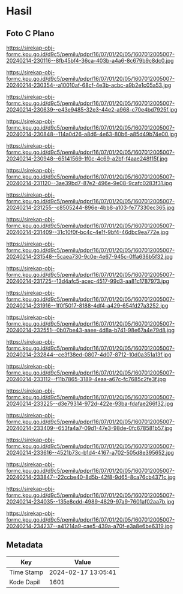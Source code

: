 # Hasil

## Foto C Plano

https://sirekap-obj-formc.kpu.go.id/d9c5/pemilu/pdpr/16/07/01/20/05/1607012005007-20240214-230116--8fb45bf4-36ca-403b-a4a6-8c679b9c8dc0.jpg

https://sirekap-obj-formc.kpu.go.id/d9c5/pemilu/pdpr/16/07/01/20/05/1607012005007-20240214-230354--a10010af-68cf-4e3b-acbc-a9b2e1c05a53.jpg

https://sirekap-obj-formc.kpu.go.id/d9c5/pemilu/pdpr/16/07/01/20/05/1607012005007-20240214-230639--e43e9485-32e3-44e2-a968-c70e4bd7925f.jpg

https://sirekap-obj-formc.kpu.go.id/d9c5/pemilu/pdpr/16/07/01/20/05/1607012005007-20240214-230848--114a0d26-a8d6-4e63-80b6-a85d49b74e00.jpg

https://sirekap-obj-formc.kpu.go.id/d9c5/pemilu/pdpr/16/07/01/20/05/1607012005007-20240214-230948--65141569-1f0c-4c69-a2bf-f4aae248f15f.jpg

https://sirekap-obj-formc.kpu.go.id/d9c5/pemilu/pdpr/16/07/01/20/05/1607012005007-20240214-231120--3ae39bd7-87e2-496e-9e08-9cafc0283f31.jpg

https://sirekap-obj-formc.kpu.go.id/d9c5/pemilu/pdpr/16/07/01/20/05/1607012005007-20240214-231255--c8505244-896e-4bb8-a103-fe77330ec365.jpg

https://sirekap-obj-formc.kpu.go.id/d9c5/pemilu/pdpr/16/07/01/20/05/1607012005007-20240214-231409--31c10f0f-bc4c-4e1f-9bf4-46dbc9ea772e.jpg

https://sirekap-obj-formc.kpu.go.id/d9c5/pemilu/pdpr/16/07/01/20/05/1607012005007-20240214-231548--5caea730-9c0e-4e67-945c-0ffa636b5f32.jpg

https://sirekap-obj-formc.kpu.go.id/d9c5/pemilu/pdpr/16/07/01/20/05/1607012005007-20240214-231725--13d4afc5-acec-4517-99d3-aa81c1787973.jpg

https://sirekap-obj-formc.kpu.go.id/d9c5/pemilu/pdpr/16/07/01/20/05/1607012005007-20240214-231916--1f0f5017-8188-4df4-a429-654fd27a3252.jpg

https://sirekap-obj-formc.kpu.go.id/d9c5/pemilu/pdpr/16/07/01/20/05/1607012005007-20240214-232551--0b07be43-aaee-4d8a-b741-98e67a4e79d8.jpg

https://sirekap-obj-formc.kpu.go.id/d9c5/pemilu/pdpr/16/07/01/20/05/1607012005007-20240214-232844--ce3f38ed-0807-4d07-8712-10d0a351a13f.jpg

https://sirekap-obj-formc.kpu.go.id/d9c5/pemilu/pdpr/16/07/01/20/05/1607012005007-20240214-233112--f11b7865-3189-4eaa-a67c-fc7685c2fe3f.jpg

https://sirekap-obj-formc.kpu.go.id/d9c5/pemilu/pdpr/16/07/01/20/05/1607012005007-20240214-233225--d3e79314-972d-422e-93ba-fdafae266f32.jpg

https://sirekap-obj-formc.kpu.go.id/d9c5/pemilu/pdpr/16/07/01/20/05/1607012005007-20240214-233409--653fa4a7-09d1-47e3-98de-0fc678581b57.jpg

https://sirekap-obj-formc.kpu.go.id/d9c5/pemilu/pdpr/16/07/01/20/05/1607012005007-20240214-233616--4521b73c-b1d4-4167-a702-505d8e395652.jpg

https://sirekap-obj-formc.kpu.go.id/d9c5/pemilu/pdpr/16/07/01/20/05/1607012005007-20240214-233847--22ccbe40-8d5b-42f8-9d65-8ca76cb4371c.jpg

https://sirekap-obj-formc.kpu.go.id/d9c5/pemilu/pdpr/16/07/01/20/05/1607012005007-20240214-234035--135e8cdd-4989-4829-97a9-7601af02aa7b.jpg

https://sirekap-obj-formc.kpu.go.id/d9c5/pemilu/pdpr/16/07/01/20/05/1607012005007-20240214-234237--a41214a9-cae5-439a-a70f-e3a8e6be6319.jpg


## Metadata

| Key        | Value               |
| ---------- | ------------------- |
| Time Stamp | 2024-02-17 13:05:41 |
| Kode Dapil | 1601                |



